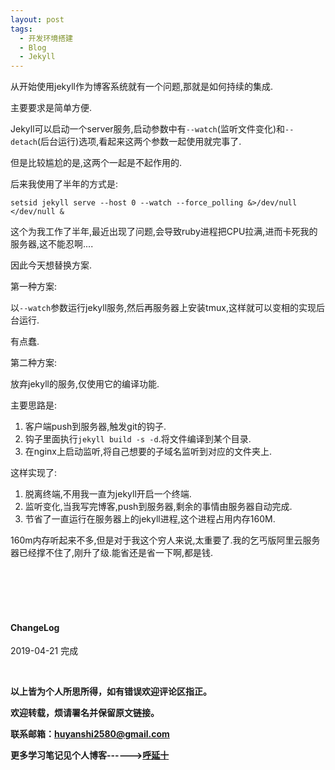 ```yaml
---
layout: post
tags:
  - 开发环境搭建
  - Blog
  - Jekyll
---
```



从开始使用jekyll作为博客系统就有一个问题,那就是如何持续的集成.

主要要求是简单方便.

Jekyll可以启动一个server服务,启动参数中有`--watch`(监听文件变化)和`--detach`(后台运行)选项,看起来这两个参数一起使用就完事了.

但是比较尴尬的是,这两个一起是不起作用的.

后来我使用了半年的方式是:

```
setsid jekyll serve --host 0 --watch --force_polling &>/dev/null </dev/null & 
```

这个为我工作了半年,最近出现了问题,会导致ruby进程把CPU拉满,进而卡死我的服务器,这不能忍啊....

因此今天想替换方案.

第一种方案:

以`--watch`参数运行jekyll服务,然后再服务器上安装tmux,这样就可以变相的实现后台运行.

有点蠢.

第二种方案:

放弃jekyll的服务,仅使用它的编译功能.

主要思路是:

1. 客户端push到服务器,触发git的钩子.
2. 钩子里面执行`jekyll build -s -d`.将文件编译到某个目录.
3. 在nginx上启动监听,将自己想要的子域名监听到对应的文件夹上.

这样实现了:

1. 脱离终端,不用我一直为jekyll开启一个终端.
2. 监听变化,当我写完博客,push到服务器,剩余的事情由服务器自动完成.
3. 节省了一直运行在服务器上的jekyll进程,这个进程占用内存160M.

160m内存听起来不多,但是对于我这个穷人来说,太重要了.我的乞丐版阿里云服务器已经撑不住了,刚升了级.能省还是省一下啊,都是钱.


<br>
<br>
<br>
<br>
<h4>ChangeLog</h4>

2019-04-21 完成 


<br>

**以上皆为个人所思所得，如有错误欢迎评论区指正。**

**欢迎转载，烦请署名并保留原文链接。**

**联系邮箱：huyanshi2580@gmail.com**

**更多学习笔记见个人博客------><a href="https://hublanker.github.io/blog/">呼延十</a>**
